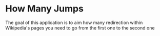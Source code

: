 # How Many Jumps

The goal of this application is to aim how many redirection within Wikipedia's pages you need to go from the first one to the second one